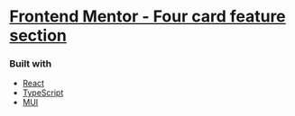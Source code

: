 # [Frontend Mentor - Four card feature section](https://www.frontendmentor.io/challenges/four-card-feature-section-weK1eFYK)

### Built with

- [React](https://reactjs.org/)
- [TypeScript](https://www.typescriptlang.org/)
- [MUI](https://mui.com/)
